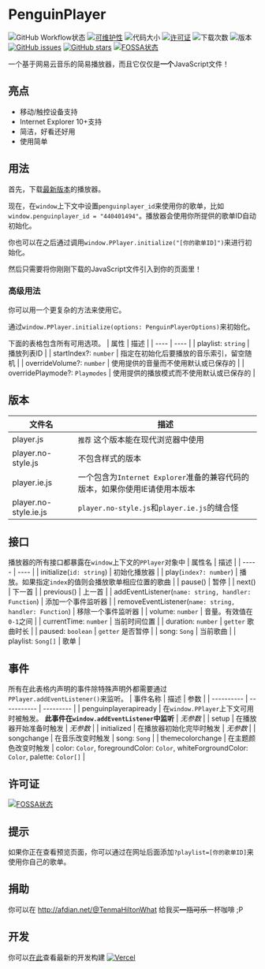 # PenguinPlayer
![GitHub Workflow状态](https://img.shields.io/github/workflow/status/M4TEC/PenguinPlayer/Compile%20the%20player?label=%E7%BC%96%E8%AF%91%E7%8A%B6%E6%80%81)
[![可维护性](https://img.shields.io/codeclimate/maintainability/M4TEC/PenguinPlayer?label=%E5%8F%AF%E7%BB%B4%E6%8A%A4%E6%80%A7)](https://codeclimate.com/github/M4TEC/PenguinPlayer/maintainability)
![代码大小](https://img.shields.io/github/languages/code-size/M4TEC/PenguinPlayer?label=%E4%BB%A3%E7%A0%81%E5%A4%A7%E5%B0%8F)
[![许可证](https://img.shields.io/github/license/M4TEC/PenguinPlayer?label=%E8%AE%B8%E5%8F%AF%E8%AF%81)](https://github.com/M4TEC/PenguinPlayer/blob/master/LICENSE)
![下载次数](https://img.shields.io/github/downloads/M4TEC/PenguinPlayer/total?label=%E4%B8%8B%E8%BD%BD%E6%AC%A1%E6%95%B0)
![版本](https://img.shields.io/github/package-json/v/M4TEC/PenguinPlayer?label=%E7%89%88%E6%9C%AC)
[![GitHub issues](https://img.shields.io/github/issues/M4TEC/PenguinPlayer)](https://github.com/M4TEC/PenguinPlayer/issues)
[![GitHub stars](https://img.shields.io/github/stars/M4TEC/PenguinPlayer)](https://github.com/M4TEC/PenguinPlayer/stargazers)
[![FOSSA状态](https://app.fossa.com/api/projects/git%2Bgithub.com%2FM4TEC%2FPenguinPlayer.svg?type=shield)](https://app.fossa.com/projects/git%2Bgithub.com%2FM4TEC%2FPenguinPlayer?ref=badge_shield)

一个基于网易云音乐的简易播放器，而且它仅仅是**一个**JavaScript文件！

## 亮点
- 移动/触控设备支持
- Internet Explorer 10+支持
- 简洁，好看还好用
- 使用简单

## 用法
首先，下载[最新版本](https://github.com/M4TEC/PenguinPlayer/releases/latest/download/player.js)的播放器。

现在，在```window```上下文中设置```penguinplayer_id```来使用你的歌单，比如```window.penguinplayer_id = "440401494"```。播放器会使用你所提供的歌单ID自动初始化。

你也可以在之后通过调用```window.PPlayer.initialize("[你的歌单ID]")```来进行初始化。

然后只需要将你刚刚下载的JavaScript文件引入到你的页面里！

### 高级用法
你可以用一个更复杂的方法来使用它。

通过```window.PPlayer.initialize(options: PenguinPlayerOptions)```来初始化。

下面的表格包含所有可用选项。
| 属性 | 描述 |
| ---- | ---- |
| playlist: ```string``` | 播放列表ID |
| startIndex?: ```number``` | 指定在初始化后要播放的音乐索引，留空随机 |
| overrideVolume?: ```number``` | 使用提供的音量而不使用默认或已保存的 |
| overridePlaymode?: ```Playmodes``` | 使用提供的播放模式而不使用默认或已保存的 |

## 版本
| 文件名 | 描述 |
| ----- | ---- |
| player.js | ```推荐``` 这个版本能在现代浏览器中使用 |
| player.no-style.js | 不包含样式的版本 |
| player.ie.js | 一个包含为```Internet Explorer```准备的兼容代码的版本，如果你使用IE请使用本版本 |
| player.no-style.ie.js | ```player.no-style.js```和```player.ie.js```的缝合怪 |

## 接口
播放器的所有接口都暴露在```window```上下文的```PPlayer```对象中
| 属性名 | 描述 |
| ----- | ---- |
| initialize(```id: string```) | 初始化播放器 |
| play(```index?: number```) | 播放。如果指定```index```的值则会播放歌单相应位置的歌曲 |
| pause() | 暂停 |
| next() | 下一首 |
| previous() | 上一首 |
| addEventListener(```name: string, handler: Function```) | 添加一个事件监听器 |
| removeEventListener(```name: string, handler: Function```) | 移除一个事件监听器 |
| volume: ```number``` | 音量。有效值在```0-1```之间 |
| currentTime: ```number``` | 当前时间位置 |
| duration: ```number``` | ```getter``` 歌曲时长 |
| paused: ```boolean``` | ```getter``` 是否暂停 |
| song: ```Song``` | 当前歌曲 |
| playlist: ```Song[]``` | 歌单 |

## 事件
所有在此表格内声明的事件除特殊声明外都需要通过```PPlayer.addEventListener()```来监听。
| 事件名称 | 描述 | 参数 |
| ---------- | ----------- | --------- |
| penguinplayerapiready | 在```window.PPlayer```上下文可用时被触发。 **此事件在```window.addEventListener```中监听** | *无参数* |
| setup | 在播放器开始准备时触发 | *无参数* |
| initialized | 在播放器初始化完毕时触发 | *无参数* |
| songchange | 在音乐改变时触发 | song: ```Song``` |
| themecolorchange | 在主题颜色改变时触发 | color: ```Color```, foregroundColor: ```Color```, whiteForgroundColor: ```Color```, palette: ```Color[]``` |

## 许可证
[![FOSSA状态](https://app.fossa.com/api/projects/git%2Bgithub.com%2FM4TEC%2FPenguinPlayer.svg?type=large)](https://app.fossa.com/projects/git%2Bgithub.com%2FM4TEC%2FPenguinPlayer?ref=badge_large)

## 提示
如果你正在查看预览页面，你可以通过在网址后面添加```?playlist=[你的歌单ID]```来使用你自己的歌单。

## 捐助
你可以在 http://afdian.net/@TenmaHiltonWhat 给我买~~一瓶可乐~~一杯咖啡 ;P

## 开发
你可以[在此](https://penguin-player.vercel.app/)查看最新的开发构建
[![Vercel](https://www.datocms-assets.com/31049/1618983297-powered-by-vercel.svg)](https://vercel.com/pplayer/penguin-player?utm_source=pplayer&utm_campaign=oss)
